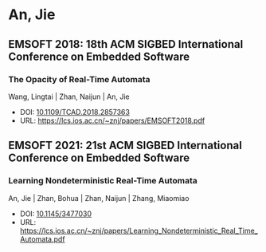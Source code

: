 # An, Jie

## EMSOFT 2018: 18th ACM SIGBED International Conference on Embedded Software

### The Opacity of Real-Time Automata
Wang, Lingtai | Zhan, Naijun | An, Jie
* DOI: [10.1109/TCAD.2018.2857363](https://doi.org/10.1109/TCAD.2018.2857363)
* URL: <https://lcs.ios.ac.cn/~znj/papers/EMSOFT2018.pdf>

## EMSOFT 2021: 21st ACM SIGBED International Conference on Embedded Software

### Learning Nondeterministic Real-Time Automata
An, Jie | Zhan, Bohua | Zhan, Naijun | Zhang, Miaomiao
* DOI: [10.1145/3477030](https://doi.org/10.1145/3477030)
* URL: <https://lcs.ios.ac.cn/~znj/papers/Learning_Nondeterministic_Real_Time_Automata.pdf>

